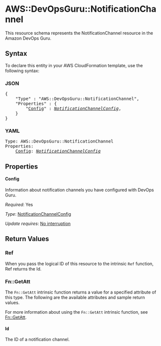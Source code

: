# AWS::DevOpsGuru::NotificationChannel

This resource schema represents the NotificationChannel resource in the Amazon DevOps Guru.

## Syntax

To declare this entity in your AWS CloudFormation template, use the following syntax:

### JSON

<pre>
{
    "Type" : "AWS::DevOpsGuru::NotificationChannel",
    "Properties" : {
        "<a href="#config" title="Config">Config</a>" : <i><a href="notificationchannelconfig.md">NotificationChannelConfig</a></i>,
    }
}
</pre>

### YAML

<pre>
Type: AWS::DevOpsGuru::NotificationChannel
Properties:
    <a href="#config" title="Config">Config</a>: <i><a href="notificationchannelconfig.md">NotificationChannelConfig</a></i>
</pre>

## Properties

#### Config

Information about notification channels you have configured with DevOps Guru.

_Required_: Yes

_Type_: <a href="notificationchannelconfig.md">NotificationChannelConfig</a>

_Update requires_: [No interruption](https://docs.aws.amazon.com/AWSCloudFormation/latest/UserGuide/using-cfn-updating-stacks-update-behaviors.html#update-no-interrupt)

## Return Values

### Ref

When you pass the logical ID of this resource to the intrinsic `Ref` function, Ref returns the Id.

### Fn::GetAtt

The `Fn::GetAtt` intrinsic function returns a value for a specified attribute of this type. The following are the available attributes and sample return values.

For more information about using the `Fn::GetAtt` intrinsic function, see [Fn::GetAtt](https://docs.aws.amazon.com/AWSCloudFormation/latest/UserGuide/intrinsic-function-reference-getatt.html).

#### Id

The ID of a notification channel.
